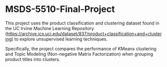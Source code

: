 # MSDS-5510-Final-Project
This project uses the product classification and clustering dataset found in the UC Irvine Machine Learning Repository (https://archive.ics.uci.edu/dataset/837/product+classification+and+clustering) to explore unsupervised learning techniques.

Specifically, the project compares the performance of KMeans clustering and Topic Modeling (Non-negative Matrix Factorization) when grouping product titles into clusters.
